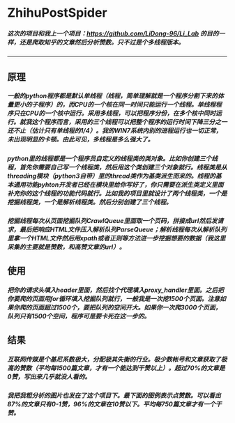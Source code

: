# ZhihuPostSpider
##### 这次的项目和我上一个项目：https://github.com/LiDong-96/Li_Lab 的目的一样，还是爬取知乎的文章然后分析赞数。只不过是个多线程版本。
--------------
原理
-------------------
##### 一般的python程序都是默认单线程（线程，简单理解就是一个程序分割下来的体量更小的子程序）的，而CPU的一个核在同一时间只能运行一个线程。单线程程序只在CPU的一个核中运行。采用多线程，可以把程序分份，在多个核中同时运行。就我这个程序而言，采用的三个线程可以把整个程序的运行时间下降三分之一还不止（估计只有单线程的1/4）。我的WIN7系统内别的进程运行也一切正常，未出现明显的卡顿。由此可见，多线程是多么强大了。
##### python里的线程都是一个程序员自定义的线程类的类对象。比如你创建三个线程，首先你需要自己写一个线程类，然后用这个类创建三个对象就行。线程类是从threading模块（python3自带）里的thread类作为基类派生而来的。线程的基本通用功能pyhton开发者已经在模块里给你写好了，你只需要在派生类定义里面补充你的这个线程的功能代码就行。比如我的项目里就设计了两个线程类，一个是挖掘线程类，一个是解析线程类。然后分别创建了三个线程。
##### 挖掘线程每次从页面挖掘队列CrawlQueue里面取一个页码，拼接成url然后发请求，最后把响应HTML文件压入解析队列ParseQueue；解析线程每次从解析队列里拿一个HTML文件然后用xpath或者正则等方法进一步挖掘想要的数据（我这里采集的主要就是赞数，和高赞文章的url）。
使用
------------------
##### 把你的请求头填入header里面，然后找个代理填入proxy_handler里面。之后把你要爬的页面用for循环填入挖掘队列就行，一般我是一次挖1500个页面。注意如果你爬的页面超过1500个，要把队列的空间开大。如果你一次爬3000个页面，队列只有1500个空间，程序可是要卡死在这一步的。
结果
------------------
##### 互联网传媒是个基尼系数极大，分配极其失衡的行业。极少数帐号和文章获取了极高的赞数（平均每1500篇文章，才有一个能达到干赞以上）。超过70%的文章是0赞，写出来几乎就没人看的。
##### 我把我粗分析的图片也发在了这个项目下。最下面的图例表示点赞数。可以看出87%的文章只有0-1赞，96%的文章在10赞以下。平均每750篇文章才有一个干赞。

